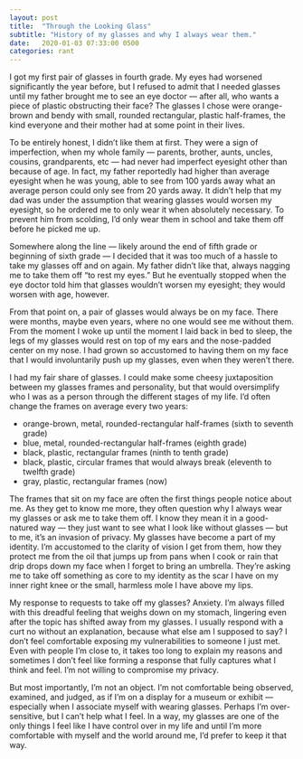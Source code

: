 ```yaml
---
layout: post
title:  "Through the Looking Glass"
subtitle: "History of my glasses and why I always wear them."
date:   2020-01-03 07:33:00 0500
categories: rant
---
```

I got my first pair of glasses in fourth grade. My eyes had worsened significantly the year before, but I refused to admit that I needed glasses until my father brought me to see an eye doctor — after all, who wants a piece of plastic obstructing their face? The glasses I chose were orange-brown and bendy with small, rounded rectangular, plastic half-frames, the kind everyone and their mother had at some point in their lives. 

To be entirely honest, I didn’t like them at first. They were a sign of imperfection, when my whole family — parents, brother, aunts, uncles, cousins, grandparents, etc — had never had imperfect eyesight other than because of age. In fact, my father reportedly had higher than average eyesight when he was young, able to see from 100 yards away what an average person could only see from 20 yards away. It didn’t help that my dad was under the assumption that wearing glasses would worsen my eyesight, so he ordered me to only wear it when absolutely necessary. To prevent him from scolding, I’d only wear them in school and take them off before he picked me up. 

Somewhere along the line — likely around the end of fifth grade or beginning of sixth grade — I decided that it was too much of a hassle to take my glasses off and on again. My father didn’t like that, always nagging me to take them off “to rest my eyes.” But he eventually stopped when the eye doctor told him that glasses wouldn’t worsen my eyesight; they would worsen with age, however. 

From that point on, a pair of glasses would always be on my face. There were months, maybe even years, where no one would see me without them. From the moment I woke up until the moment I laid back in bed to sleep, the legs of my glasses would rest on top of my ears and the nose-padded center on my nose. I had grown so accustomed to having them on my face that I would involuntarily push up my glasses, even when they weren’t there. 

I had my fair share of glasses. I could make some cheesy juxtaposition between my glasses frames and personality, but that would oversimplify who I was as a person through the different stages of my life. I’d often change the frames on average every two years: 

- orange-brown, metal, rounded-rectangular half-frames (sixth to seventh grade)
- blue, metal, rounded-rectangular half-frames (eighth grade)
- black, plastic, rectangular frames (ninth to tenth grade)
- black, plastic, circular frames that would always break (eleventh to twelfth grade) 
- gray, plastic, rectangular frames (now)

The frames that sit on my face are often the first things people notice about me. As they get to know me more, they often question why I always wear my glasses or ask me to take them off. I know they mean it in a good-natured way — they just want to see what I look like without glasses — but to me, it’s an invasion of privacy. My glasses have become a part of my identity. I’m accustomed to the clarity of vision I get from them, how they protect me from the oil that jumps up from pans when I cook or rain that drip drops down my face when I forget to bring an umbrella. They’re asking me to take off something as core to my identity as the scar I have on my inner right knee or the small, harmless mole I have above my lips.

My response to requests to take off my glasses? Anxiety. I’m always filled with this dreadful feeling that weighs down on my stomach, lingering even after the topic has shifted away from my glasses. I usually respond with a curt no without an explanation, because what else am I supposed to say? I don’t feel comfortable exposing my vulnerabilities to someone I just met. Even with people I’m close to, it takes too long to explain my reasons and sometimes I don’t feel like forming a response that fully captures what I think and feel. I’m not willing to compromise my privacy.

But most importantly, I’m not an object. I’m not comfortable being observed, examined, and judged, as if I’m on a display for a museum or exhibit — especially when I associate myself with wearing glasses. Perhaps I’m over-sensitive, but I can’t help what I feel. In a way, my glasses are one of the only things I feel like I have control over in my life and until I’m more comfortable with myself and the world around me, I’d prefer to keep it that way. 
